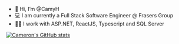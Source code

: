 - 👋 Hi, I’m @CamyH
- :computer: I am currently a Full Stack Software Engineer @ Frasers Group
- 👨‍💻 I work with ASP.NET, ReactJS, Typescript and SQL Server

[![Cameron's GitHub stats](https://github-readme-stats.vercel.app/api?username=camyh&count_private=true&theme=dark)](https://github.com/anuraghazra/github-readme-stats)
